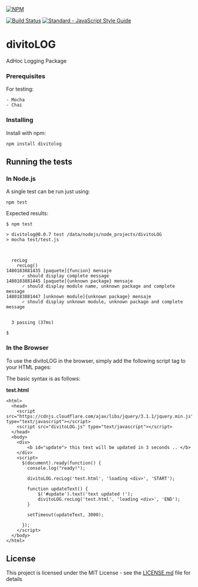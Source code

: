 [![NPM](https://nodei.co/npm/divitolog.png?downloads=true&downloadRank=true&stars=true)](https://nodei.co/npm/divitolog/)

[![Build Status](https://travis-ci.org/divitoDBA/divitoLOG.svg?branch=master)](https://travis-ci.org/divitoDBA/divitoLOG)
[![Standard - JavaScript Style Guide](https://img.shields.io/badge/code%20style-standard-brightgreen.svg)](http://standardjs.com/)

# divitoLOG

AdHoc Logging Package

### Prerequisites

For testing:

```
- Mocha
- Chai
```

### Installing

Install with npm:
```
npm install divitolog
```
## Running the tests

### In Node.js

A single test can be run just using:

```
npm test
```

Expected results:

```
$ npm test

> divitolog@0.0.7 test /data/nodejs/node_projects/divitoLOG
> mocha test/test.js



  recLog
    recLog()
1480183881435 [paquete]{funcion} mensaje
      ✓ should display complete message
1480183881445 [paquete]{unknown package} mensaje
      ✓ should display module name, unknown package and complete message
1480183881447 [unknown module]{unknown package} mensaje
      ✓ should display unknown module, unknown package and complete message


  3 passing (37ms)

$
```

### In the Browser

To use the divitoLOG in the browser, simply add the following script tag to your
HTML pages:

<script src="./lib/index.js"></script>

The basic syntax is as follows:

__test.html__

    <html>
      <head>
        <script src="https://cdnjs.cloudflare.com/ajax/libs/jquery/3.1.1/jquery.min.js" type="text/javascript"></script>
        <script src="divitoLOG.js" type="text/javascript"></script>
      </head>
      <body>
        <div>
            <b id="update"> this text will be updated in 3 seconds .. </b>
        </div>
        <script>
          $(document).ready(function() {
            console.log("ready!");

            divitoLOG.recLog('test.html', 'loading <div>', 'START');

            function updateText() {
                $('#update').text('text updated !');
                divitoLOG.recLog('test.html', 'loading <div>', 'END');
            }

            setTimeout(updateText, 3000);

          });
        </script>
      </body>
    </html>

## License

This project is licensed under the MIT License - see the [LICENSE.md](LICENSE.md) file for details

